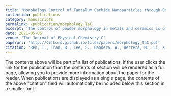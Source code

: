 ```yaml
---
title: "Morphology Control of Tantalum Carbide Nanoparticles through Dopant Additions"
collection: publications
category: manuscripts
permalink: /publication/morphology_TaC
excerpt: 'The control of powder morphology in metals and ceramics is of critical importance in applications such as catalysis and chemical sensing whereby specific crystal facets better facilitate chemical reactions. In response to this challenge, we present a combined experimental and computational approach that examines the principles behind dopant-induced crystallographic faceting in nanoparticles. We base our study on nanoparticles of tantalum carbide doped with nickel, iron, cobalt, niobium, and titanium and observe a very significant transition from round/irregular particle shapes to cubes and cuboctahedrons upon the addition of transition metal dopants. The presence of the dopants, which segregate toward the surface of the particles, results in atomic orbital hybridization, causing a significant decrease of up to 0.13 eV·Å–2 in the surface energy of the (100) facets, thus providing the driving force for the formation of nanocubes with exposed (100) surfaces. These principles can be generalized to other ceramics and serve as guidance for the optimized control of shape in powders. For example, if one seeks to produce highly faceted V-, Hf-, or Zr-carbide nanoparticles, doping strategies reported here can be applied. Other elements may also be effective in changing the growth habits of crystals based on surface segregation and dopant–host atomic orbital hybridization.'
date: 2021-05-06
venue: 'The Journal of Physical Chemistry C'
paperurl: 'http://CifLord.github.io/files/papers/morphology_TaC.pdf'
citation: 'Ren, T., Tran, R., Lee, S., Bandera, A., Herrera, M., Li, X.-G., Ong, S. P., & Graeve, O. A. (2021). Morphology Control of Tantalum Carbide Nanoparticles through Dopant Additions. The Journal of Physical Chemistry C, 125(19), 10665–10675. https://doi.org/10.1021/acs.jpcc.1c01387'
---
```


The contents above will be part of a list of publications, if the user clicks the link for the publication than the contents of section will be rendered as a full page, allowing you to provide more information about the paper for the reader. When publications are displayed as a single page, the contents of the above "citation" field will automatically be included below this section in a smaller font.
